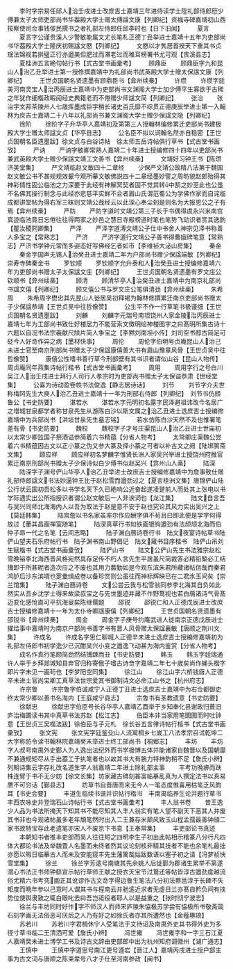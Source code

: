 <!-- { "loadSidebar": true } -->
　　李时字宗易任邱人治壬戌进士改庶吉士嘉靖三年进侍读学士陞礼部侍郎厯少傅兼太子太师吏部尚书华葢殿大学士赠太傅諡文康【列卿纪】资福寺碑嘉靖初山西按察使司佥事钱俊民撰书之者礼部左侍郎任邱李时也【日下旧闻】
　　夏言
　　夏言字公谨贵溪人少警敏能属文尤长笔札正德丁丑举进士嘉靖十五年为吏部尚书华葢殿大学士隆庆初赐諡文愍【列卿纪】
　　文愍以才隽居首揆天下重其书贞珉法锦视若拱璧正行亦遒美但肥过而滞老过而稚耳榜署书尤可观【贵溪县志】
　　夏桂洲五言絶句帖行书【式古堂书画彚考】
　　顾鼎臣
　　顾鼎臣字九和昆山人治乙丑举进士第一授修撰嘉靖中为礼部尚书武英殿大学士赠太保諡文康【列卿纪】
　　王世贞国朝名贤遗墨有顾鼎臣书【弇州续槀】
　　许缵
　　许缵字廷美河南灵宝人治丙辰进士嘉靖中为吏部尚书文渊阁大学士加少傅平生寡欲于古稀之年犹作细楷政暇阅经史典籍老而不倦赠少师諡文简【列卿纪】
　　张治
　　张治字文邦茶陵州人七歳挥墨成巨字稍长诸史百氏靡不综贯正德庚辰举进士第一入翰林为庶吉士嘉靖二十八年以礼部尚书兼文渊阁大学士赠少保諡文隐【列卿纪】
　　徐阶
　　徐阶字子升华亭人嘉靖初及第第三人授翰林编修累迁吏部尚书建极殿大学士赠太师諡文贞【华亭县志】
　　公名臣不拟以词翰名然亦自稳密【王世贞国朝名臣遗墨跋】徐文贞与白谷诗帖　徐太师五岳诗帖俱行草书【式古堂书画攷】
　　严讷
　　严讷字敏卿常熟人嘉靖二十年进士授编修四十四年以吏部尚书兼武英殿大学士赠少保諡文靖工文善书【弇州续槀】
　　文靖好习钟王书【陈瓒济美堂集】
　　严文靖临赵文敏四十二章经
　　少保严文靖公故精八法苐于魏国赵文敏公书不甚规规效颦今观所摹文敏佛説四十二章经墨妙譬之周昉貌赵郎殆得其神彩情性固公临池之力深要于此经有神解冥契者固不觉其转中鹄之妙至此也公虽不名佛其操行制念与此经亦悲慈平实鲜不合者眉山氏谓范蜀公为学佛作家而自诧临成都讲堂帖为得右军三昧则文靖公哉经云以此深心奉尘刹是则名为大报恩公之子有焉【弇州续槀】
　　严防
　　严防字道时文靖公第三子长于书偶得虞永兴米南宫真迹临池竟日忘倦往往得两家之妙邑之慧日寺殿榜道时笔也笔势飞动识者赏其逸韵【瞿汝稷冏卿集】
　　严泽
　　严泽字道溥文靖公子仕中书舍人神宗见泽书称善人多宝之【常熟志】
　　严济
　　严济字道行文靖公子善书得曹娥碑笔意【常熟志】严济书学钟元常而多姿态好写佛经乞者如市【李维祯大泌山房集】
　　秦金
　　秦金字国声无锡人治癸丑进士嘉靖二年为户部尚书赠少保諡端敏【列卿纪】　崇寿寺碑秦金书
　　罗钦顺
　　罗钦顺字允升泰和人治癸丑进士授编修嘉靖六年为吏部尚书赠太子太保諡文庄【列卿纪】
　　王世贞国朝名贤遗墨有罗文庄公钦顺书【弇州续槀】
　　顾清
　　顾清华亭人治癸丑进士嘉靖中为南京礼部尚书諡文僖【列卿纪】
　　顾文僖公书与罗文庄公笔俱清劲【弇州续槀】
　　朱希周
　　朱希周字懋忠其先昆山人徙居吴初释褐为翰林修撰累迁南京吏部尚书赠太子少保諡恭靖【王世贞吴中往哲像赞】
　　公生平不作一行草笔书极谨细【王世贞国朝名贤遗墨跋】
　　刘麟
　　刘麟字元瑞号南坦饶州人家金陵治丙辰进士嘉靖七年为工部尚书致仕好楼居力不能营索文徴明绘神楼图字之曰髙明所集古诗十六题以自况书法宗羲献尺牍片简人争宝之【李黙刘南坦小传】刘司空书醇古简足可砭今人好竒作异之病【墨材快事】
　　周伦
　　周伦字伯明号贞庵昆山人治己未进士官至南京刑部尚书赠太子少保諡康僖善大书有眉山豫章风骨【王世贞吴中往哲像赞】
　　康僖公性嗜书善行草今刑部壁有其书识者谓似山谷【昆山人物传】　周贞庵同年燕集诗帖行楷书【式古堂书画彚考】
　　周用
　　周用字行之号白川吴江人治壬戌进士拜行人司行人孝宗时为吏部尚书赠太子太保谥恭肃【世经堂集】
　　公喜为诗动盈卷帙书法俊逸【静志居诗话】
　　刘节
　　刘节字介夫世称梅冈先生大庾人治乙丑进士嘉靖十一年为刑部右侍郎【列卿纪】　刘节书仿顔鲁公【书史防要】
　　湛若水
　　湛若水字元明初名露字民泽避祖讳改今名居广之増城甘泉都学者称甘泉先生从游陈白沙以斯文属之治乙丑进士选庶吉士授编修嘉靖中为兵部尚书【洪垣甘泉先生墓志铭】
　　若水仿陈白沙天然不及也惟署笔差有骨【书史防要】
　　魏校
　　魏校字子才号庄渠昆山人治乙丑进士世庙初以太常少卿监国子祭酒谥恭简着六书精蕴【分省人物考】
　　太常卿庄渠魏公尝着六书精蕴因古文以正小篆之伪又参大篆及择小篆之可者以补古文之阙【陆垹篑斋文集】
　　顾应祥
　　顾应祥初名梦麟字惟贤长洲人家吴兴举进士授饶州府推官累迁南京刑部尚书赠太子少保诗似白少傅书似赵吴兴【弇州山人槀】
　　陆深
　　陆深字子渊号俨山华亭人治乙丑举进士改庶吉士授编修嘉靖中为詹事致仕赠礼部侍郎諡文书法妙逼钟王比于赵松雪而遒劲过之【夏言桂洲文集】唐锦俨山陆公行状云国初吾松多以书学名天下久已絶响公近奋起遂凌蹵前人而处其上张电以书学际遇实出公所指授识者谓公赵文敏后一人非谀词也【龙江集】
　　陆文自言吾与吴兴同师北海海内人以吾为取法于赵是意不安于赵也究论其风力实出吴兴之上【莫廷韩集】
　　陆宫詹以书名家虽率尔作应酬字俱不茍且曰即此便是学字何得放过【董其昌画禅室随笔】
　　陆深真草行书如铁画银钩遒劲有法颉颃北海而伯仲子昻一代之名笔【云间志略】
　　陆子渊白鴈诗卷行书　陆文夜宴诗帖草书陆俨山望夫石乐府帖行书　陆子渊书南山野倡记　陆文藏书目序楷书　陆俨山吊刘生赋楷书【式古堂书画彚攷】
　　陆俨山书
　　陆文公俨山先生书法雅宗赵松雪晩镕李北海西晋风格宛然具存足传不朽人言先生平居虽尺简裁答必精铅椠必工结搆即于所甚昵者造次应之不废也其用力葢勤如是今观东滨朱君所藏诸帖信哉而秦君鸿胪后沙东滨壻也寔彚缉成卷以备珍赏则公虽往而神标辉映已在二君氷玉间矣【崇兰馆集】
　　陆子渊白鴈诗卷
　　文公尝云我与松雪翁同参李北海其自负如此然实从吾乡沈学士得来故梁叔宝之与先世墨迹并藏不作野鹜视也若白鴈诸诗气骨髙迈变化感怆直可平抗海叟矣陈继儒题
　　邵锐
　　邵锐仁和人正德戊辰进士改庶吉士授编修嘉靖十一年为太仆寺卿諡康僖【列卿纪】
　　王世贞国朝名贤遗墨有邵锐书【弇州续槀】
　　周金
　　周金字子庚号约庵武进人徙南京正德戊辰进士擢给事中嘉靖时为南京户部尚书善字书有晋人风骨赠太保諡襄敏【唐顺之荆川文集】
　　许成名
　　许成名字思仁聊城人正德辛未进士选庶吉士授编修嘉靖初为礼部左侍郎书初学逸少已沉酣吴兴小变之遒逸飞动甚为海内鉴赏【分省人物考】
　　成名作真行笔颇简劲然结搆踈而丑【书史防要】
　　韩玉
　　韩玉字廷瑞通许人举于乡拜郯城知县弃官归称寄傲子嗜古诗竒字嘉靖二年七十嵗矣尚作蝇头楷字即片字未见一画茍也【李梦阳空同集】
　　徐江山
　　徐江山字六桥钱唐人正德辛未进士官尚宝卿工真草法世宗爱其书御制诗文必命江山书之【杭州府志】
　　许宗鲁
　　许宗鲁字伯诚咸宁人正德丁丑进士选庶吉士嘉靖中为右佥都御史终太常少卿以善书名海内【王庭咸宁县志】
　　宗鲁书有圣教遗意【书史防要】
　　徐献忠
　　徐献忠字伯臣号长谷华亭人嘉靖乙酉举于乡知奉化县谢政归葺旧庐治梅圃读书其中真草书法苏赵【松江志】
　　伯臣本非当家用笔圉圉而时吐钟意【王世贞三吴楷法跋】徐伯臣与子元札　徐长谷五言律诗帖行楷书【式古堂书画彚攷】
　　张文宪
　　张文宪字廷鉴殳山人流寓桐乡七嵗工八法孝宗召试乾坤二大字称防令读书翰林院嘉靖癸未举进士终工部尚书【桐郷志】
　　丰坊
　　丰坊字人叔号南禺外史鄞人为人逸出法纪外而书学极博五体并能诸家自魏晋以及国朝靡不兼通规矩尽从手出葢工于执笔者也以故其书大有腕力特神韵稍不足【詹氏小辨】　列朝诗集云字存礼改名道生字人翁嘉靖二年进士除礼部主事
　　丰考功晩痹而趺株连臂于书不无少妨【徐文长集】坊家藏古碑刻甚富临摹乱真为人撰定法书以真易赝不可穷诘【鄞县志】
　　坊草书自晋唐而来无今人一笔态度惟喜用枯笔乏风韵耳【书史会要】
　　丰道生临续书谱并识帖行楷书　丰南禺临养生论并题行草书　丰西农咏史并登瑞石山诗帖行书【式古堂书画彚考】
　　丰人翁书卷
　　昔王逸少人品为书法所掩天下知其书不能尽知其人丰人翁实有笔人望不副天下恶其人并废其书非也今观诸帖虽多老年頽笔然时出入二王兼存米颠风致玉山程孟孺最善钟顔二家书故特宝存此老遗笔亦宋人不废京卞书意【王奉常集】
　　丰吏部论书真迹
　　本朝知书者推丰吏部而吴人往往短之四明李生子初出此帖相示楷篆八分行凡四体大都论书法及举魏晋人名墨而未终者然其议论刻核非精其技者不能也余笔札最拙亦愿以暇日临摹古人而未及安能窥丰先生藩篱哉姑跋数语以塞子初之请【冯梦祯快雪堂集】
　　徐兰
　　徐兰字芳逺号南塘其先余姚人后徙鄞为郡诸生累举不第遂潜心书法正书师钟繇宣示帖行草师王献之授衣天宝节过鵞还等帖皆淳古遒劲度越流俗尤精六书考究画正其讹谬作古文竒字得边鲁生笔法八分初法蔡邕淳于长碑不失矩度而晩年参以己意时人谓其书与程南云并驰逺近求者无虚日兰亦髙自矜负间有挟势位使舆隶致之辄白眼叱去曰吾岂祗役者耶人以是益重之【张时彻宁波志】
　　徐兰与丰坊同时好作字不师汉人而师宋庐陵朱恊极苏学尝有恊极所书敬斋箴石刻字画无法俗恶可厌后之人乃有好之如徐氏者亦其所遭然也【金薤琳琅】
　　苏若川
　　苏若川字君楫休宁人受笔法于文待诏及南禺外史其书得外史为多径寸草书临二王清洒可爱【詹氏小辨】
　　冯世雍
　　冯世雍字和一字三石江夏人嘉靖癸未进士博学工书及诗古文辞由吏部郎中出为杭州知府调徽州【湖广通志】
　　王慎中
　　王慎中字道思号南江更号遵岩【晋江人】嘉靖丙戌进士授户部主事为古文词与唐顺之陈束辈号八才子仕至河南参政【闽书】

